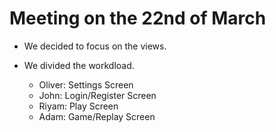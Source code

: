 # Meeting on the 22nd of March

* We decided to focus on the views.

* We divided the workdload.
  * Oliver: Settings Screen
  * John: Login/Register Screen
  * Riyam: Play Screen
  * Adam: Game/Replay Screen
